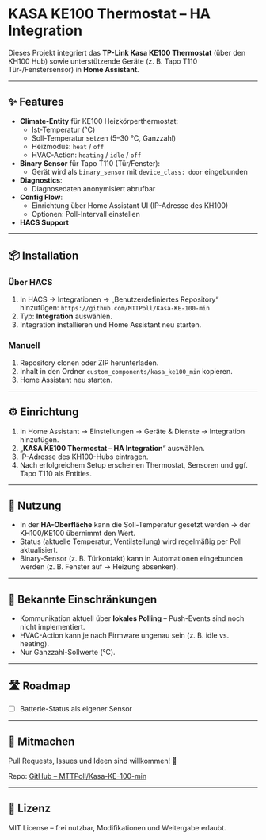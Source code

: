 # KASA KE100 Thermostat – HA Integration

Dieses Projekt integriert das **TP-Link Kasa KE100 Thermostat** (über den KH100 Hub) sowie unterstützende Geräte (z. B. Tapo T110 Tür-/Fenstersensor) in **Home Assistant**.

---

## ✨ Features
- **Climate-Entity** für KE100 Heizkörperthermostat:
  - Ist-Temperatur (°C)
  - Soll-Temperatur setzen (5–30 °C, Ganzzahl)
  - Heizmodus: `heat` / `off`
  - HVAC-Action: `heating` / `idle` / `off`
- **Binary Sensor** für Tapo T110 (Tür/Fenster):
  - Gerät wird als `binary_sensor` mit `device_class: door` eingebunden
- **Diagnostics**:
  - Diagnosedaten anonymisiert abrufbar
- **Config Flow**:
  - Einrichtung über Home Assistant UI (IP-Adresse des KH100)
  - Optionen: Poll-Intervall einstellen
- **HACS Support**

---

## 📦 Installation
### Über HACS
1. In HACS → Integrationen → „Benutzerdefiniertes Repository“ hinzufügen: `https://github.com/MTTPoll/Kasa-KE-100-min`
2. Typ: **Integration** auswählen.
3. Integration installieren und Home Assistant neu starten.

### Manuell
1. Repository clonen oder ZIP herunterladen.
2. Inhalt in den Ordner `custom_components/kasa_ke100_min` kopieren.
3. Home Assistant neu starten.

---

## ⚙️ Einrichtung
1. In Home Assistant → Einstellungen → Geräte & Dienste → Integration hinzufügen.
2. „**KASA KE100 Thermostat – HA Integration**“ auswählen.
3. IP-Adresse des KH100-Hubs eintragen.
4. Nach erfolgreichem Setup erscheinen Thermostat, Sensoren und ggf. Tapo T110 als Entities.

---

## 🚀 Nutzung
- In der **HA-Oberfläche** kann die Soll-Temperatur gesetzt werden → der KH100/KE100 übernimmt den Wert.
- Status (aktuelle Temperatur, Ventilstellung) wird regelmäßig per Poll aktualisiert.
- Binary-Sensor (z. B. Türkontakt) kann in Automationen eingebunden werden (z. B. Fenster auf → Heizung absenken).

---

## 🔧 Bekannte Einschränkungen
- Kommunikation aktuell über **lokales Polling** – Push-Events sind noch nicht implementiert.
- HVAC-Action kann je nach Firmware ungenau sein (z. B. idle vs. heating).
- Nur Ganzzahl-Sollwerte (°C).

---

## 🛣️ Roadmap
- [ ] Batterie-Status als eigener Sensor

---

## 🤝 Mitmachen
Pull Requests, Issues und Ideen sind willkommen! 🙌

Repo: [GitHub – MTTPoll/Kasa-KE-100-min](https://github.com/MTTPoll/Kasa-KE-100-min)

---

## 📜 Lizenz
MIT License – frei nutzbar, Modifikationen und Weitergabe erlaubt.
